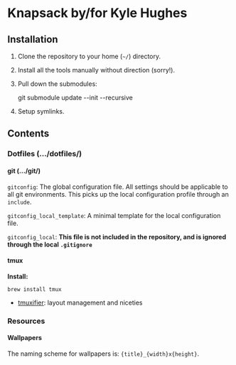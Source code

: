# Knapsack by/for Kyle Hughes

## Installation

1. Clone the repository to your home (`~/`) directory.
2. Install all the tools manually without direction (sorry!).
3. Pull down the submodules:

    git submodule update --init --recursive
				
4. Setup symlinks.

## Contents

### Dotfiles (.../dotfiles/) 

#### git (.../git/)

`gitconfig`: The global configuration file. All settings should be applicable to all git environments. This picks up the local
configuration profile through an `include`.

`gitconfig_local_template`: A minimal template for the local configuration file.

`gitconfig_local`: **This file is not included in the repository, and is ignored through the local `.gitignore`**

#### tmux

**Install:**

    brew install tmux

- [tmuxifier][dotfiles_tmuxifier]: layout management and niceties

[dotfiles_tmuxifier]: https://github.com/jimeh/tmuxifier

### Resources

#### Wallpapers

The naming scheme for wallpapers is: `{title}_{width}x{height}`.

